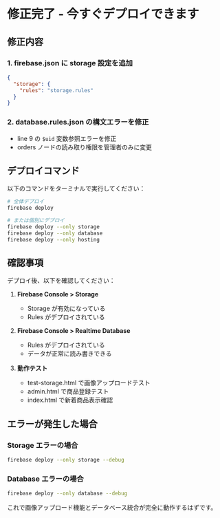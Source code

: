 # 修正完了 - 今すぐデプロイできます

## 修正内容

### 1. firebase.json に storage 設定を追加
```json
{
  "storage": {
    "rules": "storage.rules"
  }
}
```

### 2. database.rules.json の構文エラーを修正
- line 9 の `$uid` 変数参照エラーを修正
- orders ノードの読み取り権限を管理者のみに変更

## デプロイコマンド

以下のコマンドをターミナルで実行してください：

```bash
# 全体デプロイ
firebase deploy

# または個別にデプロイ
firebase deploy --only storage
firebase deploy --only database
firebase deploy --only hosting
```

## 確認事項

デプロイ後、以下を確認してください：

1. **Firebase Console > Storage**
   - Storage が有効になっている
   - Rules がデプロイされている

2. **Firebase Console > Realtime Database**
   - Rules がデプロイされている
   - データが正常に読み書きできる

3. **動作テスト**
   - test-storage.html で画像アップロードテスト
   - admin.html で商品登録テスト
   - index.html で新着商品表示確認

## エラーが発生した場合

### Storage エラーの場合
```bash
firebase deploy --only storage --debug
```

### Database エラーの場合
```bash
firebase deploy --only database --debug
```

これで画像アップロード機能とデータベース統合が完全に動作するはずです。